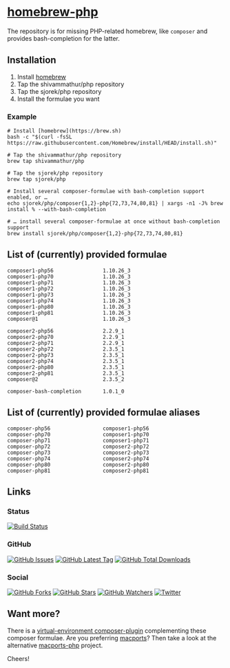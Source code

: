 # [homebrew-php](https://sjorek.github.io/homebrew-php/)

The repository is for missing PHP-related homebrew, like `composer` and
provides bash-completion for the latter.

## Installation

1. Install [homebrew](https://brew.sh)
3. Tap the shivammathur/php repository
3. Tap the sjorek/php repository
4. Install the formulae you want

### Example

```console
# Install [homebrew](https://brew.sh)
bash -c "$(curl -fsSL https://raw.githubusercontent.com/Homebrew/install/HEAD/install.sh)"

# Tap the shivammathur/php repository
brew tap shivammathur/php

# Tap the sjorek/php repository
brew tap sjorek/php

# Install several composer-formulae with bash-completion support enabled, or …
echo sjorek/php/composer{1,2}-php{72,73,74,80,81} | xargs -n1 -J% brew install % --with-bash-completion

# … install several composer-formulae at once without bash-completion support
brew install sjorek/php/composer{1,2}-php{72,73,74,80,81}
```

## List of (currently) provided formulae

    composer1-php56                1.10.26_3
    composer1-php70                1.10.26_3
    composer1-php71                1.10.26_3
    composer1-php72                1.10.26_3
    composer1-php73                1.10.26_3
    composer1-php74                1.10.26_3
    composer1-php80                1.10.26_3
    composer1-php81                1.10.26_3
    composer@1                     1.10.26_3

    composer2-php56                2.2.9_1
    composer2-php70                2.2.9_1
    composer2-php71                2.2.9_1
    composer2-php72                2.3.5_1
    composer2-php73                2.3.5_1
    composer2-php74                2.3.5_1
    composer2-php80                2.3.5_1
    composer2-php81                2.3.5_1
    composer@2                     2.3.5_2

    composer-bash-completion       1.0.1_0

## List of (currently) provided formulae aliases

    composer-php56                 composer1-php56
    composer-php70                 composer1-php70
    composer-php71                 composer1-php71
    composer-php72                 composer2-php72
    composer-php73                 composer2-php73
    composer-php74                 composer2-php74
    composer-php80                 composer2-php80
    composer-php81                 composer2-php81

## Links

### Status

[![Build Status](https://img.shields.io/travis/com/sjorek/homebrew-php.svg)](https://travis-ci.com/sjorek/homebrew-php)


### GitHub

[![GitHub Issues](https://img.shields.io/github/issues/sjorek/homebrew-php.svg)](https://github.com/sjorek/homebrew-php/issues)
[![GitHub Latest Tag](https://img.shields.io/github/tag/sjorek/homebrew-php.svg)](https://github.com/sjorek/homebrew-php/tags)
[![GitHub Total Downloads](https://img.shields.io/github/downloads/sjorek/homebrew-php/total.svg)](https://github.com/sjorek/homebrew-php/releases)


### Social

[![GitHub Forks](https://img.shields.io/github/forks/sjorek/homebrew-php.svg?style=social)](https://github.com/sjorek/homebrew-php/network)
[![GitHub Stars](https://img.shields.io/github/stars/sjorek/homebrew-php.svg?style=social)](https://github.com/sjorek/homebrew-php/stargazers)
[![GitHub Watchers](https://img.shields.io/github/watchers/sjorek/homebrew-php.svg?style=social)](https://github.com/sjorek/homebrew-php/watchers)
[![Twitter](https://img.shields.io/twitter/url/https/github.com/sjorek/homebrew-php.svg?style=social)](https://twitter.com/intent/tweet?url=https%3A%2F%2Fsjorek.github.io%2Fhomebrew-php%2F)

## Want more?

There is a [virtual-environment composer-plugin](https://sjorek.github.io/composer-virtual-environment-plugin/)
complementing these composer formulae. Are you preferring [macports](https://www.macports.org)? Then take a look
at the alternative [macports-php](https://sjorek.github.io/macports-php/) project.

Cheers!
